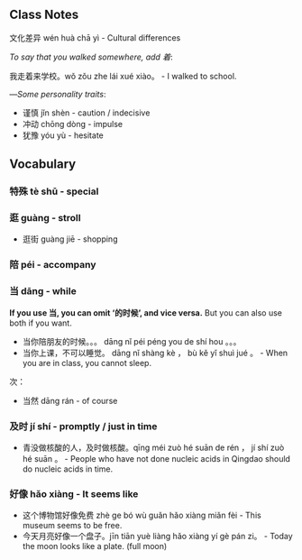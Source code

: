 
## Class Notes

文化差异 wén huà chā yì - Cultural differences

_To say that you walked somewhere, add 着_:

我走着来学校。wǒ zǒu zhe lái xué xiào。 - I walked to school.

—_Some personality traits_:
- 谨慎 jǐn shèn - caution / indecisive
- 冲动 chōng dòng - impulse
- 犹豫 yóu yù - hesitate

## Vocabulary

### 特殊 tè shū - special

### 逛 guàng - stroll

- 逛街 guàng jiē - shopping

### 陪 péi - accompany

### 当 dāng - while

**If you use 当, you can omit ‘的时候’, and vice versa.** But you can also use both if you want.

- 当你陪朋友的时候。。。 dāng nǐ péi péng you de shí hou 。。。
- 当你上课，不可以睡觉。 dāng nǐ shàng kè ， bù kě yǐ shuì jué 。 - When you are in class, you cannot sleep.

次：
- 当然 dāng rán - of course


### 及时 jí shí - promptly / just in time

- 青没做核酸的人，及时做核酸。qīng méi zuò hé suān de rén ， jí shí zuò hé suān 。 - People who have not done nucleic acids in Qingdao should do nucleic acids in time.

### 好像 hǎo xiàng - It seems like

- 这个博物馆好像免费 zhè ge bó wù guǎn hǎo xiàng miǎn fèi - This museum seems to be free.
- 今天月亮好像一个盘子。jīn tiān yuè liàng hǎo xiàng yí gè pán zi。 - Today the moon looks like a plate. (full moon)